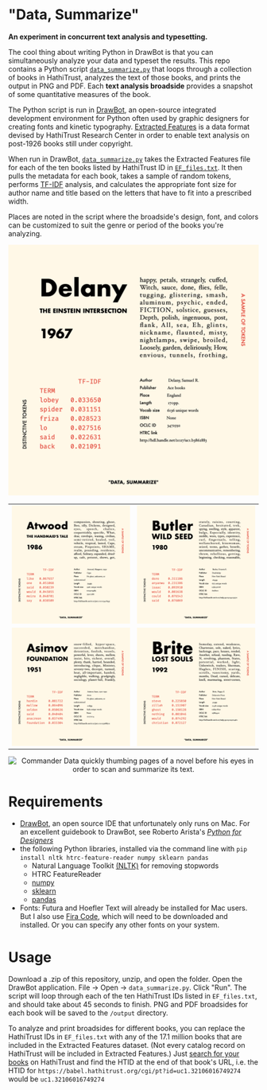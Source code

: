 # "Data, Summarize"

**An experiment in concurrent text analysis and typesetting.**

The cool thing about writing Python in DrawBot is that you can simultaneously analyze your data and typeset the results. This repo contains a Python script [`data_summarize.py`](data_summarize.py) that loops through a collection of books in HathiTrust, analyzes the text of those books, and prints the output in PNG and PDF. Each **text analysis broadside** provides a snapshot of some quantitative measures of the book.

The Python script is run in [DrawBot](https://drawbot.com/), an open-source integrated development environment for Python often used by graphic designers for creating fonts and kinetic typography. [Extracted Features](https://programminghistorian.org/en/lessons/text-mining-with-extracted-features) is a data format devised by HathiTrust Research Center in order to enable text analysis on post-1926 books still under copyright.

When run in DrawBot, [`data_summarize.py`](data_summarize.py) takes the Extracted Features file for each of the ten books listed by HathiTrust ID in [`EF_files.txt`](EF_files.txt). It then pulls the metadata for each book, takes a sample of random tokens, performs [TF-IDF](https://programminghistorian.org/en/lessons/analyzing-documents-with-tfidf) analysis, and calculates the appropriate font size for author name and title based on the letters that have to fit into a prescribed width.

Places are noted in the script where the broadside's design, font, and colors can be customized to suit the genre or period of the books you're analyzing.

<p align="center">
    <img src="output/Delany_1967_THE%20EINSTEIN%20INTERSECTION%20.png" alt="Broadside displaying quantitative measures of Samuel R. Delany's The Einstein Intersection." />
</p>

|                           |                           |
| ------------------------- | ------------------------- |
| ![](output/Atwood_1986_THE%20HANDMAID'S%20TALE%20.png)  |  ![](output/Butler_1980_WILD%20SEED%20.png) |
| ![](output/Asimov_1951_FOUNDATION.png)  |  ![](output/Brite_1992_LOST%20SOULS%20.png) |

<p align="center">
    <img src="summarizeplease.gif" alt="Commander Data quickly thumbing pages of a novel before his eyes in order to scan and summarize its text." />
</p>

# Requirements

- [DrawBot](https://drawbot.com/content/download.html), an open source IDE that unfortunately only runs on Mac. For an excellent guidebook to DrawBot, see Roberto Arista's [*Python for Designers*](https://www.pythonfordesigners.com/)
- the following Python libraries, installed via the command line with `pip install nltk htrc-feature-reader numpy sklearn pandas`
    - Natural Language Toolkit [(NLTK)](https://www.nltk.org/install.html) for removing stopwords
    - HTRC FeatureReader
    - [numpy](https://numpy.org/)
    - [sklearn](https://sklearn.org/)
    - [pandas](https://pandas.pydata.org/)
- Fonts: Futura and Hoefler Text will already be installed for Mac users. But I also use [Fira Code](https://github.com/tonsky/FiraCode), which will need to be downloaded and installed. Or you can specify any other fonts on your system.

# Usage

Download a .zip of this repository, unzip, and open the folder. Open the DrawBot application. File -> Open -> `data_summarize.py`. Click "Run". The script will loop through each of the ten HathiTrust IDs listed in `EF_files.txt`, and should take about 45 seconds to finish. PNG and PDF broadsides for each book will be saved to the `/output` directory.

To analyze and print broadsides for different books, you can replace the HathiTrust IDs in `EF_files.txt` with any of the 17.1 million books that are included in the Extracted Features dataset. (Not every catalog record on HathiTrust will be included in Extracted Features.) Just [search for your books](https://catalog.hathitrust.org/Search/Advanced) on HathiTrust and find the HTID at the end of that book's URL, i.e. the HTID for `https://babel.hathitrust.org/cgi/pt?id=uc1.32106016749274` would be `uc1.32106016749274`
